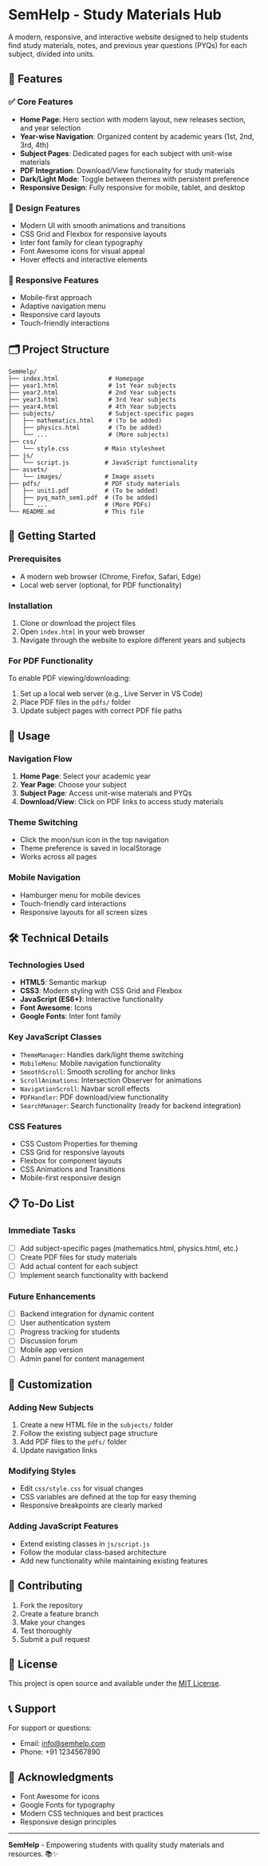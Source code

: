 # SemHelp - Study Materials Hub

A modern, responsive, and interactive website designed to help students find study materials, notes, and previous year questions (PYQs) for each subject, divided into units.

## 🌟 Features

### ✅ Core Features
- **Home Page**: Hero section with modern layout, new releases section, and year selection
- **Year-wise Navigation**: Organized content by academic years (1st, 2nd, 3rd, 4th)
- **Subject Pages**: Dedicated pages for each subject with unit-wise materials
- **PDF Integration**: Download/View functionality for study materials
- **Dark/Light Mode**: Toggle between themes with persistent preference
- **Responsive Design**: Fully responsive for mobile, tablet, and desktop

### 🎨 Design Features
- Modern UI with smooth animations and transitions
- CSS Grid and Flexbox for responsive layouts
- Inter font family for clean typography
- Font Awesome icons for visual appeal
- Hover effects and interactive elements

### 📱 Responsive Features
- Mobile-first approach
- Adaptive navigation menu
- Responsive card layouts
- Touch-friendly interactions

## 🗂 Project Structure

```
SemHelp/
├── index.html              # Homepage
├── year1.html              # 1st Year subjects
├── year2.html              # 2nd Year subjects
├── year3.html              # 3rd Year subjects
├── year4.html              # 4th Year subjects
├── subjects/               # Subject-specific pages
│   ├── mathematics.html    # (To be added)
│   ├── physics.html        # (To be added)
│   └── ...                 # (More subjects)
├── css/
│   └── style.css          # Main stylesheet
├── js/
│   └── script.js          # JavaScript functionality
├── assets/
│   └── images/            # Image assets
├── pdfs/                  # PDF study materials
│   ├── unit1.pdf          # (To be added)
│   ├── pyq_math_sem1.pdf  # (To be added)
│   └── ...                # (More PDFs)
└── README.md              # This file
```

## 🚀 Getting Started

### Prerequisites
- A modern web browser (Chrome, Firefox, Safari, Edge)
- Local web server (optional, for PDF functionality)

### Installation
1. Clone or download the project files
2. Open `index.html` in your web browser
3. Navigate through the website to explore different years and subjects

### For PDF Functionality
To enable PDF viewing/downloading:
1. Set up a local web server (e.g., Live Server in VS Code)
2. Place PDF files in the `pdfs/` folder
3. Update subject pages with correct PDF file paths

## 🎯 Usage

### Navigation Flow
1. **Home Page**: Select your academic year
2. **Year Page**: Choose your subject
3. **Subject Page**: Access unit-wise materials and PYQs
4. **Download/View**: Click on PDF links to access study materials

### Theme Switching
- Click the moon/sun icon in the top navigation
- Theme preference is saved in localStorage
- Works across all pages

### Mobile Navigation
- Hamburger menu for mobile devices
- Touch-friendly card interactions
- Responsive layouts for all screen sizes

## 🛠 Technical Details

### Technologies Used
- **HTML5**: Semantic markup
- **CSS3**: Modern styling with CSS Grid and Flexbox
- **JavaScript (ES6+)**: Interactive functionality
- **Font Awesome**: Icons
- **Google Fonts**: Inter font family

### Key JavaScript Classes
- `ThemeManager`: Handles dark/light theme switching
- `MobileMenu`: Mobile navigation functionality
- `SmoothScroll`: Smooth scrolling for anchor links
- `ScrollAnimations`: Intersection Observer for animations
- `NavigationScroll`: Navbar scroll effects
- `PDFHandler`: PDF download/view functionality
- `SearchManager`: Search functionality (ready for backend integration)

### CSS Features
- CSS Custom Properties for theming
- CSS Grid for responsive layouts
- Flexbox for component layouts
- CSS Animations and Transitions
- Mobile-first responsive design

## 📋 To-Do List

### Immediate Tasks
- [ ] Add subject-specific pages (mathematics.html, physics.html, etc.)
- [ ] Create PDF files for study materials
- [ ] Add actual content for each subject
- [ ] Implement search functionality with backend

### Future Enhancements
- [ ] Backend integration for dynamic content
- [ ] User authentication system
- [ ] Progress tracking for students
- [ ] Discussion forum
- [ ] Mobile app version
- [ ] Admin panel for content management

## 🎨 Customization

### Adding New Subjects
1. Create a new HTML file in the `subjects/` folder
2. Follow the existing subject page structure
3. Add PDF files to the `pdfs/` folder
4. Update navigation links

### Modifying Styles
- Edit `css/style.css` for visual changes
- CSS variables are defined at the top for easy theming
- Responsive breakpoints are clearly marked

### Adding JavaScript Features
- Extend existing classes in `js/script.js`
- Follow the modular class-based architecture
- Add new functionality while maintaining existing features

## 🤝 Contributing

1. Fork the repository
2. Create a feature branch
3. Make your changes
4. Test thoroughly
5. Submit a pull request

## 📄 License

This project is open source and available under the [MIT License](LICENSE).

## 📞 Support

For support or questions:
- Email: info@semhelp.com
- Phone: +91 1234567890

## 🙏 Acknowledgments

- Font Awesome for icons
- Google Fonts for typography
- Modern CSS techniques and best practices
- Responsive design principles

---

**SemHelp** - Empowering students with quality study materials and resources. 📚✨ 